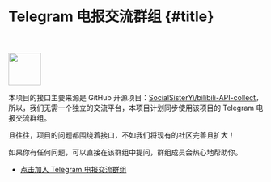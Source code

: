 # Telegram 电报交流群组 {#title}

<img src="/assets/icons/telegram.svg" width="64px" style="margin-top: 35px;" />

本项目的接口主要来源是&nbsp;GitHub&nbsp;开源项目：[SocialSisterYi/bilibili-API-collect](https://github.com/SocialSisterYi/bilibili-API-collect)，所以，我们无需一个独立的交流平台，本项目计划同步使用该项目的&nbsp;Telegram&nbsp;电报交流群组。

且往往，项目的问题都围绕着接口，不如我们将现有的社区完善且扩大！

如果你有任何问题，可以直接在该群组中提问，群组成员会热心地帮助你。

- [点击加入&nbsp;Telegram&nbsp;电报交流群组](https://t.me/bilibili_API_collect_community)
